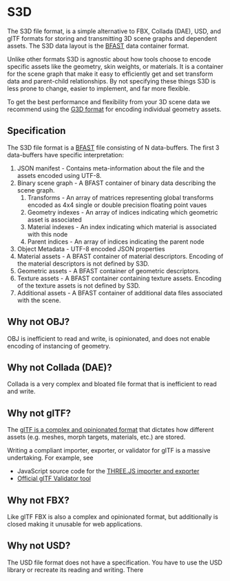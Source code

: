 # S3D

The S3D file format, is a simple alternative to FBX, Collada (DAE), USD, and glTF formats for storing and transmitting 3D scene graphs and dependent assets. The S3D data layout is the [BFAST](https://github.com/ara3d/bfast) data container format. 

Unlike other formats S3D is agnostic about how tools choose to encode specific assets like the geometry, skin weights, or materials. It is a container for the scene graph that make it easy to efficiently get and set transform data and parent-child relationships. By not specifying these things S3D is less prone to change, easier to implement, and far more flexible. 

To get the best performance and flexibility from your 3D scene data  we recommend using the [G3D format](https://github.com/ara3d/g3d) for encoding individual geometry assets. 

## Specification 

The S3D file format is a [BFAST](https://github.com/ara3d/bfast) file consisting of N data-buffers. The first 3 data-buffers have specific interpretation:

1. JSON manifest - Contains meta-information about the file and the assets encoded using UTF-8.
2. Binary scene graph - A BFAST container of binary data describing the scene graph. 
    1. Transforms - An array of matrices representing global transforms encoded as 4x4 single or double precision floating point vaues   
    2. Geometry indexes - An array of indices indicating which geometric asset is associated 
    3. Material indexes - An index indicating which material is associated with this node
    4. Parent indices - An array of indices indicating the parent node
3. Object Metadata - UTF-8 encoded JSON properties 
4. Material assets - A BFAST container of material descriptors. Encoding of the material descriptors is not defined by S3D.
5. Geometric assets - A BFAST container of geometric descriptors. 
6. Texture assets - A BFAST container containing texture assets. Encoding of the texture assets is not defined by S3D. 
7. Additional assets - A BFAST container of additional data files associated with the scene. 

## Why not OBJ?

OBJ is inefficient to read and write, is opinionated, and does not enable encoding of instancing of geometry. 

## Why not Collada (DAE)?

Collada is a very complex and bloated file format that is inefficient to read and write.  

## Why not glTF?

The [glTF is a complex and opinionated format](https://raw.githubusercontent.com/KhronosGroup/glTF/master/specification/2.0/figures/gltfOverview-2.0.0a.png) that dictates how different assets (e.g. meshes, morph targets, materials, etc.) are stored. 

Writing a compliant importer, exporter, or validator for glTF is a massive undertaking. For example, see  
* JavaScript source code for the [THREE.JS importer and exporter](https://github.com/mrdoob/three.js/blob/master/examples/js/loaders/GLTFLoader.js) 
* [Official glTF Validator tool](https://github.com/KhronosGroup/glTF-Validator/tree/master/lib/src)

## Why not FBX?

Like glTF FBX is also a complex and opinionated format, but additionally is closed making it unusable for web applications. 

## Why not USD?

The USD file format does not have a specification. You have to use the USD library or recreate its reading and writing. There      

